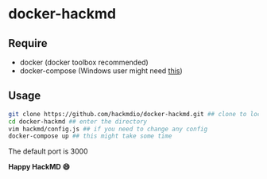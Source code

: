 docker-hackmd
===

## Require
* docker (docker toolbox recommended)
* docker-compose (Windows user might need [this](http://stackoverflow.com/questions/29289785/how-to-install-docker-compose-on-windows))


## Usage
```bash
git clone https://github.com/hackmdio/docker-hackmd.git ## clone to local
cd docker-hackmd ## enter the directory
vim hackmd/config.js ## if you need to change any config
docker-compose up ## this might take some time
```

The default port is 3000  

**Happy HackMD :smile:**
